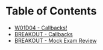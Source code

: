 # Table of Contents

* [W01D04 - Callbacks!](/w01d04)
* [BREAKOUT - Callbacks](/breakout-callbacks)
* [BREAKOUT - Mock Exam Review](/breakout-mock-exam-review)
